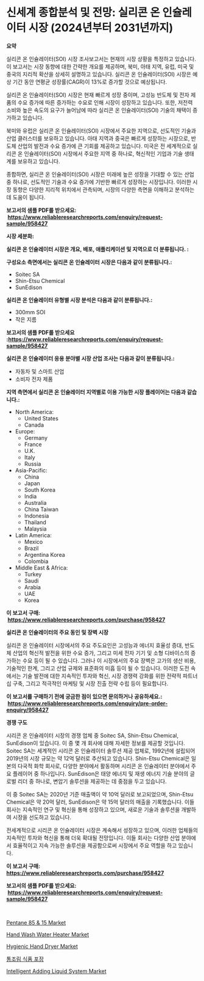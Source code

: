 <p><h1>신세계 종합분석 및 전망: 실리콘 온 인슐레이터 시장 (2024년부터 2031년까지)</h1></p><p><strong>요약</strong></p>
<p><p>실리콘 온 인슐레이터(SOI) 시장 조사보고서는 현재의 시장 상황을 특정하고 있습니다. 이 보고서는 시장 동향에 대한 간략한 개요를 제공하며, 북미, 아태 지역, 유럽, 미국 및 중국의 지리적 확산을 상세히 설명하고 있습니다. 실리콘 온 인슐레이터(SOI) 시장은 예상 기간 동안 연평균 성장률(CAGR)이 13%로 증가할 것으로 예상됩니다.</p><p>실리콘 온 인슐레이터(SOI) 시장은 현재 빠르게 성장 중이며, 고성능 반도체 및 전자 제품의 수요 증가에 따른 증가하는 수요로 인해 시장이 성장하고 있습니다. 또한, 저전력 소비와 높은 속도의 요구가 늘어남에 따라 실리콘 온 인슐레이터(SOI) 기술의 채택이 증가하고 있습니다.</p><p>북미와 유럽은 실리콘 온 인슐레이터(SOI) 시장에서 주요한 지역으로, 선도적인 기술과 산업 클러스터를 보유하고 있습니다. 아태 지역과 중국은 빠르게 성장하는 시장으로, 반도체 산업의 발전과 수요 증가에 큰 기회를 제공하고 있습니다. 미국은 전 세계적으로 실리콘 온 인슐레이터(SOI) 시장에서 주요한 지역 중 하나로, 혁신적인 기업과 기술 생태계를 보유하고 있습니다.</p><p>종합하면, 실리콘 온 인슐레이터(SOI) 시장은 미래에 높은 성장을 기대할 수 있는 산업 중 하나로, 선도적인 기술과 수요 증가에 기반한 빠르게 성장하는 시장입니다. 이러한 시장 동향은 다양한 지리적 위치에서 관측되며, 시장의 다양한 측면을 이해하고 분석하는 데 도움이 됩니다.</p></p>
<p><strong>보고서의 샘플 PDF를 받으세요: &nbsp;<a href="https://www.reliableresearchreports.com/enquiry/request-sample/958427">https://www.reliableresearchreports.com/enquiry/request-sample/958427</a></strong></p>
<p><strong>시장 세분화:</strong></p>
<p><strong> 실리콘 온 인슐레이터 시장은 개요, 배포, 애플리케이션 및 지역으로 더 분류됩니다. :</strong></p>
<p><strong>구성요소 측면에서는 실리콘 온 인슐레이터 시장은 다음과 같이 분류됩니다.:</strong></p>
<p><ul><li>Soitec SA</li><li>Shin-Etsu Chemical</li><li>SunEdison</li></ul></p>
<p><strong> 실리콘 온 인슐레이터 유형별 시장 분석은 다음과 같이 분류됩니다.:</strong></p>
<p><ul><li>300mm SOI</li><li>작은 지름</li></ul></p>
<p><strong>보고서의 샘플 PDF를 받으세요 :<a href="https://www.reliableresearchreports.com/enquiry/request-sample/958427">https://www.reliableresearchreports.com/enquiry/request-sample/958427</a></strong></p>
<p><strong> 실리콘 온 인슐레이터 응용 분야별 시장 산업 조사는 다음과 같이 분류됩니다.:</strong></p>
<p><ul><li>자동차 및 스마트 산업</li><li>소비자 전자 제품</li></ul></p>
<p><strong>지역 측면에서 실리콘 온 인슐레이터 지역별로 이용 가능한 시장 플레이어는 다음과 같습니다.:</strong></p>
<p><ul>
    <li>
        North America:
        <ul>
            <li>United States</li>
            <li>Canada</li>
        </ul>
    </li>
    <li>
        Europe:
        <ul>
            <li>Germany</li>
            <li>France</li>
            <li>U.K.</li>
            <li>Italy</li>
            <li>Russia</li>
        </ul>
    </li>
    <li>
        Asia-Pacific:
        <ul>
            <li>China</li>
            <li>Japan</li>
            <li>South Korea</li>
            <li>India</li>
            <li>Australia</li>
            <li>China Taiwan</li>
            <li>Indonesia</li>
            <li>Thailand</li>
            <li>Malaysia</li>
        </ul>
    </li>
    <li>
        Latin America:
        <ul>
            <li>Mexico</li>
            <li>Brazil</li>
            <li>Argentina Korea</li>
            <li>Colombia</li>
        </ul>
    </li>
    <li>
        Middle East & Africa:
        <ul>
            <li>Turkey</li>
            <li>Saudi</li>
            <li>Arabia</li>
            <li>UAE</li>
            <li>Korea</li>
        </ul>
    </li>
    </ul></p>
<p><strong>이 보고서 구매: &nbsp;<a href="https://www.reliableresearchreports.com/purchase/958427">https://www.reliableresearchreports.com/purchase/958427</a></strong></p>
<p><strong>실리콘 온 인슐레이터의 주요 동인 및 장벽 시장</strong></p>
<p><p>실리콘 온 인슐레이터 시장에서의 주요 주도요인은 고성능과 에너지 효율성 증대, 반도체 산업의 혁신적 발전을 위한 수요 증가, 그리고 미세 전자 기기 및 소형 디바이스의 증가하는 수요 등이 될 수 있습니다. 그러나 이 시장에서의 주요 장벽은 고가의 생산 비용, 기술적인 한계, 그리고 산업 규제와 표준화의 미흡 등이 될 수 있습니다. 이러한 도전 속에서는 기술 발전에 대한 지속적인 투자와 혁신, 시장 경쟁력 강화를 위한 전략적 파트너십 구축, 그리고 적극적인 마케팅 및 시장 진출 전략 수립 등이 필요합니다.</p></p>
<p><strong>이 보고서를 구매하기 전에 궁금한 점이 있으면 문의하거나 공유하세요.: &nbsp;<a href="https://www.reliableresearchreports.com/enquiry/pre-order-enquiry/958427">https://www.reliableresearchreports.com/enquiry/pre-order-enquiry/958427</a></strong></p>
<p><strong>경쟁 구도</strong></p>
<p><p>시리콘 온 인슐레이터 시장의 경쟁 업체 중 Soitec SA, Shin-Etsu Chemical, SunEdison이 있습니다. 이 중 몇 개 회사에 대해 자세한 정보를 제공할 것입니다. Soitec SA는 세계적인 시리콘 온 인슐레이터 솔루션 제공 업체로, 1992년에 설립되어 2019년의 시장 규모는 약 12억 달러로 추산되고 있습니다. Shin-Etsu Chemical은 일본의 다국적 화학 회사로, 다양한 분야에서 활동하며 시리콘 온 인슐레이터 분야에서 주요 플레이어 중 하나입니다. SunEdison은 태양 에너지 및 재생 에너지 기술 분야의 글로벌 리더 중 하나로, 변압기 솔루션을 제공하는 데 중점을 두고 있습니다.</p><p>이 중 Soitec SA는 2020년 기준 매출액이 약 10억 달러로 보고되었으며, Shin-Etsu Chemical은 약 20억 달러, SunEdison은 약 15억 달러의 매출을 기록했습니다. 이들 회사는 지속적인 연구 및 혁신을 통해 성장하고 있으며, 새로운 기술과 솔루션을 개발하여 시장을 선도하고 있습니다. </p><p>전세계적으로 시리콘 온 인슐레이터 시장은 계속해서 성장하고 있으며, 이러한 업체들의 지속적인 투자와 혁신을 통해 더욱 확대될 전망입니다. 이들 회사는 다양한 산업 분야에서 효율적이고 지속 가능한 솔루션을 제공함으로써 시장에서 주요 역할을 하고 있습니다.</p></p>
<p><strong>이 보고서 구매: &nbsp; <a href="https://www.reliableresearchreports.com/purchase/958427">https://www.reliableresearchreports.com/purchase/958427</a></strong></p>
<p><strong>보고서의 샘플 PDF를 받으세요: &nbsp;<a href="https://www.reliableresearchreports.com/enquiry/request-sample/958427">https://www.reliableresearchreports.com/enquiry/request-sample/958427</a></strong><strong></strong></p>
<p>&nbsp;</p>
<p><p><a href="https://view.publitas.com/reportprime-1/pentane-85-15-market-analysis-examines-its-scope-on-growth-opportunities-and-forecasted-trends-spanning-from-2024-to-2031/">Pentane 85 & 15 Market</a></p><p><a href="https://issuu.com/reportprime-2/docs/hand-wash-water-heater-market-size-2030.pptx">Hand Wash Water Heater Market</a></p><p><a href="https://issuu.com/reportprime-2/docs/hygienic-hand-dryer-market-size-2030.pptx">Hygienic Hand Dryer Market</a></p><p><a href="https://github.com/mpodehpw07370073/Market-Research-Report-List-1/blob/main/5056561187118.md">통조림 식품 포장</a></p><p><a href="https://github.com/rahu1506/Market-Research-Report-List-3/blob/main/intelligent-adding-liquid-system-market.md">Intelligent Adding Liquid System Market</a></p></p>